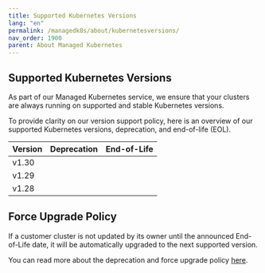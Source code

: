 ```yaml
---
title: Supported Kubernetes Versions
lang: "en"
permalink: /managedk8s/about/kubernetesversions/
nav_order: 1900
parent: About Managed Kubernetes
---
```


## Supported Kubernetes Versions

As part of our Managed Kubernetes service, we ensure that your clusters are always running on supported and stable Kubernetes versions.

To provide clarity on our version support policy, here is an overview of our supported Kubernetes versions, deprecation, and end-of-life (EOL).

| Version | Deprecation | End-of-Life |
|---------|-------------|-------------|
| v1.30   |             |             |
| v1.29   |             |             |
| v1.28   |             |             |

## Force Upgrade Policy

If a customer cluster is not updated by its owner until the announced End-of-Life date, it will be automatically upgraded to the next supported version.

You can read more about the deprecation and force upgrade policy [here](../../clusterlifecycle/deprecationpolicy).
